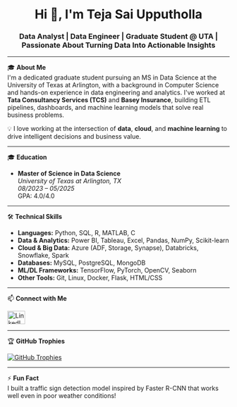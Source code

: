 <h1 align="center">Hi 👋, I'm Teja Sai Upputholla</h1>
<h3 align="center">Data Analyst | Data Engineer | Graduate Student @ UTA | Passionate About Turning Data Into Actionable Insights</h3>

---

🎓 **About Me**  
I'm a dedicated graduate student pursuing an MS in Data Science at the University of Texas at Arlington, with a background in Computer Science and hands-on experience in data engineering and analytics. I've worked at **Tata Consultancy Services (TCS)** and **Basey Insurance**, building ETL pipelines, dashboards, and machine learning models that solve real business problems.

💡 I love working at the intersection of **data**, **cloud**, and **machine learning** to drive intelligent decisions and business value.

---

🎓 **Education**

- **Master of Science in Data Science**  
  *University of Texas at Arlington, TX*  
  *08/2023 – 05/2025*  
  GPA: 4.0/4.0  

---

🛠️ **Technical Skills**

- **Languages:** Python, SQL, R, MATLAB, C
- **Data & Analytics:** Power BI, Tableau, Excel, Pandas, NumPy, Scikit-learn
- **Cloud & Big Data:** Azure (ADF, Storage, Synapse), Databricks, Snowflake, Spark
- **Databases:** MySQL, PostgreSQL, MongoDB
- **ML/DL Frameworks:** TensorFlow, PyTorch, OpenCV, Seaborn
- **Other Tools:** Git, Linux, Docker, Flask, HTML/CSS

---

📫 **Connect with Me**

<p align="left">
  <a href="https://www.linkedin.com/in/tejasaiupputholla/" target="_blank">
    <img align="center" src="https://raw.githubusercontent.com/rahuldkjain/github-profile-readme-generator/master/src/images/icons/Social/linked-in-alt.svg" alt="LinkedIn" height="30" width="40" />
  </a>
</p>

---

🏆 **GitHub Trophies**

<p align="left">
  <a href="https://github.com/ryo-ma/github-profile-trophy">
    <img src="https://github-profile-trophy.vercel.app/?username=tejasai550&theme=algolia&title=Commits,Repositories,Stars" alt="GitHub Trophies" />
  </a>
</p>

---

⚡ **Fun Fact**  
I built a traffic sign detection model inspired by Faster R-CNN that works well even in poor weather conditions!
